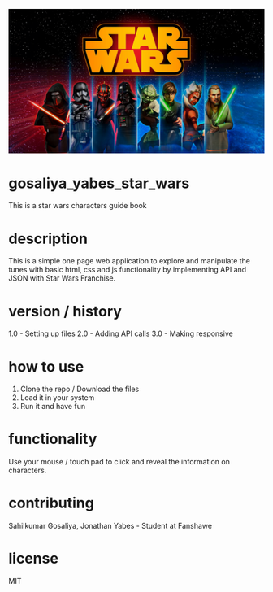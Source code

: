 ![BG](images/bg.png)


# gosaliya_yabes_star_wars
This is a star wars characters guide book


# description
This is a simple one page web application to explore and manipulate the tunes with basic html, css and js functionality by implementing API and JSON with Star Wars Franchise.

# version / history
1.0 - Setting up files
2.0 - Adding API calls 
3.0 - Making responsive

# how to use
1. Clone the repo / Download the files
2. Load it in your system
3. Run it and have fun

# functionality
Use your mouse / touch pad to click and reveal the information on characters.

# contributing
Sahilkumar Gosaliya, Jonathan Yabes - Student at Fanshawe

# license
MIT
